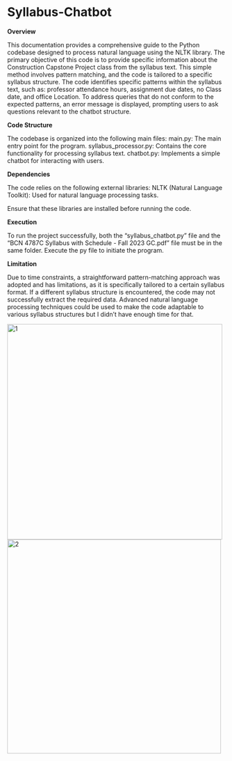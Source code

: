 # Syllabus-Chatbot

**Overview**

This documentation provides a comprehensive guide to the Python codebase designed to process natural language using the NLTK library. The primary objective of this code is to provide specific information about the Construction Capstone Project class from the syllabus text. This simple method involves pattern matching, and the code is tailored to a specific syllabus structure. The code identifies specific patterns within the syllabus text, such as: professor attendance hours, assignment due dates, no Class  date, and office Location. To address queries that do not conform to the expected patterns, an error message is displayed, prompting users to ask questions relevant to the chatbot structure. 

**Code Structure**

The codebase is organized into the following main files:
main.py: The main entry point for the program.
syllabus_processor.py: Contains the core functionality for processing syllabus text.
chatbot.py: Implements a simple chatbot for interacting with users.

**Dependencies**

The code relies on the following external libraries:
NLTK (Natural Language Toolkit): Used for natural language processing tasks.

Ensure that these libraries are installed before running the code.

**Execution**

To run the project successfully, both the “syllabus_chatbot.py” file and the “BCN 4787C Syllabus with Schedule - Fall 2023 GC.pdf” file must be in the same folder. 
Execute the py file to initiate the program.

**Limitation**

Due to time constraints, a straightforward pattern-matching approach was adopted and has limitations, as it is specifically tailored to a certain syllabus format. If a different syllabus structure is encountered, the code may not successfully extract the required data. Advanced natural language processing techniques could be used to make the code adaptable to various syllabus structures but I didn’t have enough time for that.

<img width="495" alt="1" src="https://github.com/NoraSarhadi/Syllabus-Chatbot/assets/155926181/f8a07242-03e2-4a23-b95a-f3fa8f5e338d">

<img width="492" alt="2" src="https://github.com/NoraSarhadi/Syllabus-Chatbot/assets/155926181/2cd230e5-0303-4e98-ad6a-dee35ec687b6">
